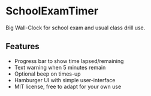 # SchoolExamTimer
Big Wall-Clock for school exam and usual class drill use.

## Features
* Progress bar to show time lapsed/remaining
* Text warning when 5 minutes remain
* Optional beep on times-up
* Hamburger UI with simple user-interface
* MIT license, free to adapt for your own use

